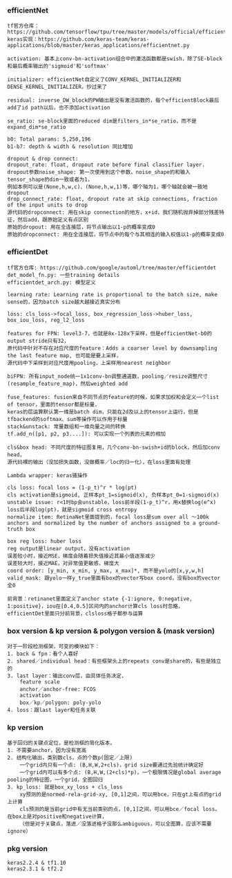 ### efficientNet
    tf官方仓库：https://github.com/tensorflow/tpu/tree/master/models/official/efficientnet
    keras实现：https://github.com/keras-team/keras-applications/blob/master/keras_applications/efficientnet.py

    activation: 基本上conv-bn-activation组合中的激活函数都是swish，除了SE-block和最后概率输出的'sigmoid'和'softmax'

    initializer: efficientNet自定义了CONV_KERNEL_INITIALIZER和DENSE_KERNEL_INITIALIZER，抄过来了

    residual: inverse_DW_block的PW输出是没有激活函数的，每个efficientBlock最后add了id path以后，也不添加activation

    se_ratio: se-block里面的reduced dim是filters_in*se_ratio，而不是expand_dim*se_ratio

    b0: Total params: 5,250,196
    b1-b7: depth & width & resolution 同比增加

    dropout & drop connect:
    dropout_rate: float, dropout rate before final classifier layer.
    dropout参数noise_shape: 第一次使用到这个参数，noise_shape的和输入tensor_shape的dim一致或者为1，
    例如本例可以是(None,h,w,c)、(None,h,w,1)等，哪个轴为1，哪个轴就会被一致地dropout
    drop_connect_rate: float, dropout rate at skip connections, fraction of the input units to drop
    源代码的dropconnect: 用在skip connection的地方，x+id，我们随机抛弃掉部分残差特征，然后add，跟原始定义有点区别
    原始的dropout: 用在全连接层，将节点输出以1-p的概率变成0
    原始的dropconnect: 用在全连接层，将节点中的每个与其相连的输入权值以1-p的概率变成0


### efficientDet
    tf官方仓库: https://github.com/google/automl/tree/master/efficientdet
    det_model_fn.py: 一些training details
    efficientdet_arch.py: 模型定义

    learning rate: Learning rate is proportional to the batch size, make sense的，因为batch size越大越接近真实分布

    loss: cls_loss->focal_loss, box_regression_loss->huber_loss, box_iou_loss, reg_l2_loss

    features for FPN: level3-7，也就是8x-128x下采样，但是efficientNet-b0的output stride只有32，
    原代码中针对不存在对应尺度的feature：Adds a coarser level by downsampling the last feature map, 也可能是要上采样，
    源代码中下采样到对应尺度用pooling，上采样用nearest neighbor

    biFPN: 所有input_node统一1x1conv-bn调整通道数，pooling／resize调整尺寸(resample_feature_map)，然后weighted add

    fuse_features: fusion来自不同节点的feature的时候，如果求加权和会定义一个list of tensor，里面的tensor都是标量，
    keras的层运算默认第一维是batch dim，只能在2d及以上的tensor上运行，但是tfbackend的softmax、sum等操作可以作用于标量
    stack&unstack: 常量数组和一维向量之间的转换
    tf.add_n([p1, p2, p3....]): 可以实现一个列表的元素的相加

    cls&box head: 不同尺度的特征图复用，几个conv-bn-swish+id的block，然后加conv head，
    源代码裸的输出（没加损失函数，没做概率／loc的归一化），在loss里面有处理

    Lambda wrapper: keras骚操作

    cls loss: focal loss = (1-p_t)^r * log(pt)
    cls activation是sigmoid, 正样本pt_1=sigmoid(x), 负样本pt_0=1-sigmoid(x)
    unstable issue: r<1时bp会unstable，loss前半段(1-p_t)^r，用x替换log(e^x)
    loss后半段log(pt)，就是sigmoid cross entropy
    normalize item: RetinaNet里面提到的，focal loss是sum over all ～100k anchors and normalized by the number of anchors assigned to a ground-truth box

    box reg loss: huber loss
    reg output是linear output，没有activation
    误差较小时，接近MSE，梯度会随着损失值接近其最小值逐渐减少
    误差较大时，接近MAE，对异常值更敏感，梯度大
    coord order: [y_min, x_min, y_max, x_max]*, 而不是yolo的[x,y,w,h]
    valid_mask: 跟yolo一样y_true里面有box的vector写box coord，没有box的vector全0

    前背景：retinanet里面定义了anchor state {-1:ignore, 0:negative, 1:positive}，iou在[0.4,0.5]区间内的anchor计算cls loss时忽略，
    efficientDet里面只分前背景，clsloss格子都参与运算


### box version & kp version & polygon version & (mask version)
    对于一阶段检测框架，可变的模块如下：
    1. back & fpn：看个人喜好
    2. shared／individual head：有些框架头上的repeats conv是share的，有些是独立的
    3. last layer：输出conv层，由具体任务决定，
        feature scale
        anchor／anchor-free: FCOS
        activation
        box／kp／polygon: poly-yolo
    4. loss：跟last layer和任务关联


### kp version
    基于回归的关键点定位，是检测框的简化版本，
    1. 不需要anchor，因为没有宽高
    2. 结构化输出，类别数cls，点的个数p(固定／上限)
        一个grid内只有一个点: (B,H,W,2+cls)，grid size要通过先验统计确定好
        一个grid内可以有多个点: (B,H,W,(2+cls)*p)，一个极限情况是global average pooling的特征图，一个grid，全图回归
    3. kp_loss: 就是box_xy_loss + cls_loss
        xy预测的是normed-rela-grid-xy, [0,1]之间，可以用bce，只在gt上有点的grid上计算
        cls预测的是当前grid中有无当前类别的点，[0,1]之间，可以用bce／focal loss，在box上是对positive和negative计算，
        （但是对于关键点，落进／没落进格子没那么ambiguous，可以全图算，应该不需要ignore）


### pkg version
    keras2.2.4 & tf1.10
    keras2.3.1 & tf2.2


















